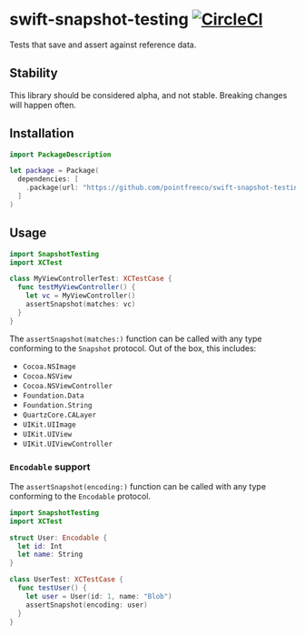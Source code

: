 # swift-snapshot-testing [![CircleCI](https://circleci.com/gh/pointfreeco/swift-snapshot-testing.svg?style=svg)](https://circleci.com/gh/pointfreeco/swift-snapshot-testing)

Tests that save and assert against reference data.

## Stability

This library should be considered alpha, and not stable. Breaking changes will happen often.

## Installation

```swift
import PackageDescription

let package = Package(
  dependencies: [
    .package(url: "https://github.com/pointfreeco/swift-snapshot-testing.git", .branch("master")),
  ]
)
```

## Usage

```swift
import SnapshotTesting
import XCTest

class MyViewControllerTest: XCTestCase {
  func testMyViewController() {
    let vc = MyViewController()
    assertSnapshot(matches: vc)
  }
}
```

The `assertSnapshot(matches:)` function can be called with any type conforming to the `Snapshot` protocol. Out of the box, this includes:

- `Cocoa.NSImage`
- `Cocoa.NSView`
- `Cocoa.NSViewController`
- `Foundation.Data`
- `Foundation.String`
- `QuartzCore.CALayer`
- `UIKit.UIImage`
- `UIKit.UIView`
- `UIKit.UIViewController`

### `Encodable` support

The `assertSnapshot(encoding:)` function can be called with any type conforming to the `Encodable` protocol.

``` swift
import SnapshotTesting
import XCTest

struct User: Encodable {
  let id: Int
  let name: String
}

class UserTest: XCTestCase {
  func testUser() {
    let user = User(id: 1, name: "Blob")
    assertSnapshot(encoding: user)
  }
}
```
